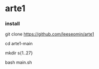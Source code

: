 # arte1



### install

git clone https://github.com/leeseomin/arte1

cd arte1-main

mkdir s{1..27}

bash main.sh

